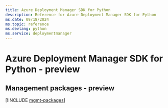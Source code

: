 ```yaml
---
title: Azure Deployment Manager SDK for Python
description: Reference for Azure Deployment Manager SDK for Python
ms.date: 09/18/2024
ms.topic: reference
ms.devlang: python
ms.service: deploymentmanager
---
```

# Azure Deployment Manager SDK for Python - preview

## Management packages - preview
[!INCLUDE [mgmt-packages](deployment-manager-mgmt-index.md)]